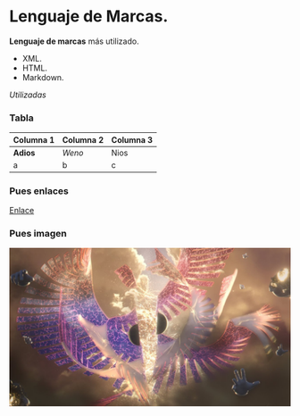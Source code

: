 # Lenguaje de Marcas.

__Lenguaje de marcas__ más utilizado.

* XML.
* HTML.
* Markdown.

_Utilizadas_
### Tabla
| Columna 1 | Columna 2 | Columna 3 |
| --------- | --------  | --------  |
| **Adios** | _Weno_    |  Nios     |
|      a     |    b       |   c        |

### Pues enlaces

[Enlace](maxresdefault.jpg)

### Pues imagen


![Imagen](maxresdefault.jpg)